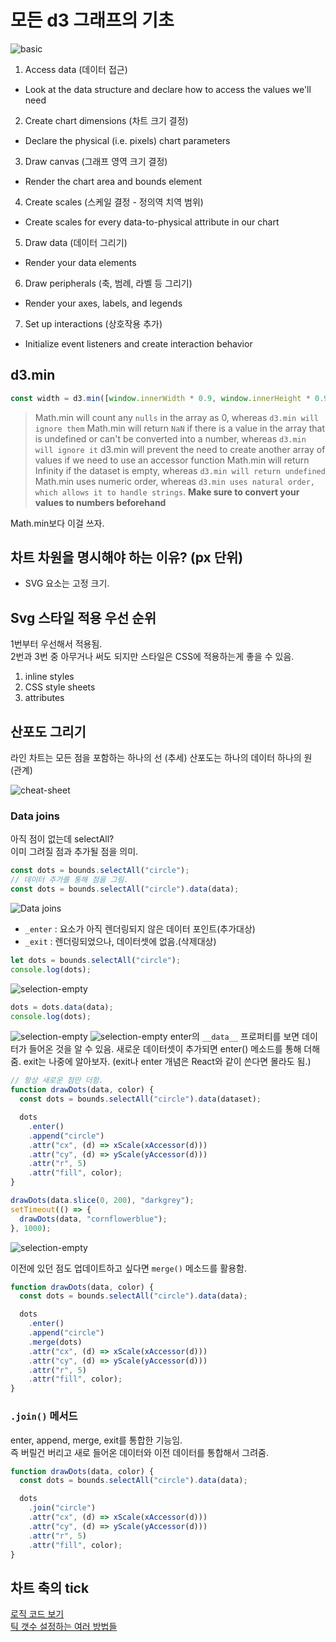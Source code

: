 # 모든 d3 그래프의 기초

![basic](./img/chart-checklist.png)

1. Access data (데이터 접근)

- Look at the data structure and declare how to access the values we'll need

2. Create chart dimensions (차트 크기 결정)

- Declare the physical (i.e. pixels) chart parameters

3. Draw canvas (그래프 영역 크기 결정)

- Render the chart area and bounds element

4. Create scales (스케일 결정 - 정의역 치역 범위)

- Create scales for every data-to-physical attribute in our chart

5. Draw data (데이터 그리기)

- Render your data elements

6. Draw peripherals (축, 범례, 라벨 등 그리기)

- Render your axes, labels, and legends

7. Set up interactions (상호작용 추가)

- Initialize event listeners and create interaction behavior

## d3.min

```js
const width = d3.min([window.innerWidth * 0.9, window.innerHeight * 0.9]);
```

> Math.min will count any `nulls` in the array as 0, whereas `d3.min will ignore them`
> Math.min will return `NaN` if there is a value in the array that is undefined or can't be converted into a number, whereas `d3.min will ignore it`
> d3.min will prevent the need to create another array of values if we need to use an accessor function
> Math.min will return Infinity if the dataset is empty, whereas `d3.min will return undefined`
> Math.min uses numeric order, whereas `d3.min uses natural order, which allows it to handle strings`.
> **Make sure to convert your values to numbers beforehand**

Math.min보다 이걸 쓰자.

## 차트 차원을 명시해야 하는 이유? (px 단위)

- SVG 요소는 고정 크기.

## Svg 스타일 적용 우선 순위

1번부터 우선해서 적용됨.  
2번과 3번 중 아무거나 써도 되지만 스타일은 CSS에 적용하는게 좋을 수 있음.

1. inline styles
2. CSS style sheets
3. attributes

## 산포도 그리기

라인 차트는 모든 점을 포함하는 하나의 선 (추세)
산포도는 하나의 데이터 하나의 원 (관계)

![cheat-sheet](./img/css-cheatsheet.png)

### Data joins

아직 점이 없는데 selectAll?  
이미 그려질 점과 추가될 점을 의미.

```js
const dots = bounds.selectAll("circle");
// 데이터 추가를 통해 점을 그림.
const dots = bounds.selectAll("circle").data(data);
```

![Data joins](./img/join.png)

- `_enter` : 요소가 아직 렌더링되지 않은 데이터 포인트(추가대상)
- `_exit` : 렌더링되었으나, 데이터셋에 없음.(삭제대상)

```js
let dots = bounds.selectAll("circle");
console.log(dots);
```

![selection-empty](./img/selection-empty.png)

```js
dots = dots.data(data);
console.log(dots);
```

![selection-empty](./img/data-selection.png)
![selection-empty](./img/data-selection-enternode.png)
enter의 `__data__` 프로퍼티를 보면 데이터가 들어온 것을 알 수 있음.
새로운 데이터셋이 추가되면 enter() 메소드를 통해 더해줌.
exit는 나중에 알아보자.
(exit나 enter 개념은 React와 같이 쓴다면 몰라도 됨.)

```js
// 항상 새로운 점만 더함.
function drawDots(data, color) {
  const dots = bounds.selectAll("circle").data(dataset);

  dots
    .enter()
    .append("circle")
    .attr("cx", (d) => xScale(xAccessor(d)))
    .attr("cy", (d) => yScale(yAccessor(d)))
    .attr("r", 5)
    .attr("fill", color);
}

drawDots(data.slice(0, 200), "darkgrey");
setTimeout(() => {
  drawDots(data, "cornflowerblue");
}, 1000);
```

![selection-empty](./img/example-dots-grey-blue.png)

이전에 있던 점도 업데이트하고 싶다면 `merge()` 메소드를 활용함.

```js
function drawDots(data, color) {
  const dots = bounds.selectAll("circle").data(data);

  dots
    .enter()
    .append("circle")
    .merge(dots)
    .attr("cx", (d) => xScale(xAccessor(d)))
    .attr("cy", (d) => yScale(yAccessor(d)))
    .attr("r", 5)
    .attr("fill", color);
}
```

### `.join()` 메서드

enter, append, merge, exit를 통합한 기능임.  
즉 버릴건 버리고 새로 들어온 데이터와 이전 데이터를 통합해서 그려줌.

```js
function drawDots(data, color) {
  const dots = bounds.selectAll("circle").data(data);

  dots
    .join("circle")
    .attr("cx", (d) => xScale(xAccessor(d)))
    .attr("cy", (d) => yScale(yAccessor(d)))
    .attr("r", 5)
    .attr("fill", color);
}
```

## 차트 축의 tick

[로직 코드 보기](https://github.com/d3/d3-array/blob/master/src/ticks.js#L44-L52)  
[틱 갯수 설정하는 여러 방법들](https://github.com/d3/d3-axis#axis_ticks)
